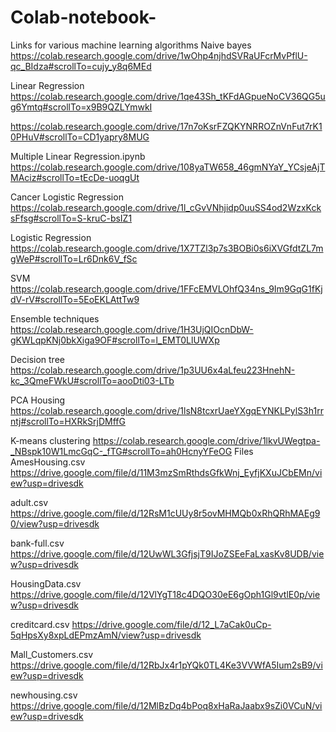 # Colab-notebook-
Links for various machine learning algorithms 
Naive bayes 
https://colab.research.google.com/drive/1wOhp4njhdSVRaUFcrMvPflU-qc_BIdza#scrollTo=cujy_y8q6MEd

Linear Regression 
https://colab.research.google.com/drive/1qe43Sh_tKFdAGpueNoCV36QG5ug6Ymtq#scrollTo=x9B9QZLYmwkI


https://colab.research.google.com/drive/17n7oKsrFZQKYNRROZnVnFut7rK10PHuV#scrollTo=CD1yapry8MUG

Multiple Linear Regression.ipynb 
https://colab.research.google.com/drive/108yaTW658_46gmNYaY_YCsjeAjTMAciz#scrollTo=tEcDe-uoqgUt

Cancer Logistic Regression 
https://colab.research.google.com/drive/1l_cGvVNhjidp0uuSS4od2WzxKcksFfsg#scrollTo=S-kruC-bsIZ1

Logistic Regression 
https://colab.research.google.com/drive/1X7TZl3p7s3BOBi0s6iXVGfdtZL7mgWeP#scrollTo=Lr6Dnk6V_fSc

SVM
https://colab.research.google.com/drive/1FFcEMVLOhfQ34ns_9Im9GqG1fKjdV-rV#scrollTo=5EoEKLAttTw9

Ensemble techniques 
https://colab.research.google.com/drive/1H3UjQIOcnDbW-gKWLqpKNj0bkXiga9OF#scrollTo=l_EMT0LlUWXp

Decision tree 
https://colab.research.google.com/drive/1p3UU6x4aLfeu223HnehN-kc_3QmeFWkU#scrollTo=aooDti03-LTb

PCA Housing 
https://colab.research.google.com/drive/1lsN8tcxrUaeYXgqEYNKLPylS3h1rrntj#scrollTo=HXRkSrjDMffG

K-means clustering 
https://colab.research.google.com/drive/1lkvUWegtpa-_NBspk10W1LmcGqC-_fTG#scrollTo=ah0HcnyYFeOG
Files
AmesHousing.csv 
https://drive.google.com/file/d/11M3mzSmRthdsGfkWnj_EyfjKXuJCbEMn/view?usp=drivesdk

adult.csv
https://drive.google.com/file/d/12RsM1cUUy8r5ovMHMQb0xRhQRhMAEg90/view?usp=drivesdk

bank-full.csv
https://drive.google.com/file/d/12UwWL3GfjsjT9IJoZSEeFaLxasKv8UDB/view?usp=drivesdk

HousingData.csv
https://drive.google.com/file/d/12VlYgT18c4DQO30eE6gOph1Gl9vtlE0p/view?usp=drivesdk

creditcard.csv
https://drive.google.com/file/d/12_L7aCak0uCp-5qHpsXy8xpLdEPmzAmN/view?usp=drivesdk

Mall_Customers.csv 
https://drive.google.com/file/d/12RbJx4r1pYQk0TL4Ke3VVWfA5Ium2sB9/view?usp=drivesdk

newhousing.csv
https://drive.google.com/file/d/12MlBzDq4bPoq8xHaRaJaabx9sZi0VCuN/view?usp=drivesdk
